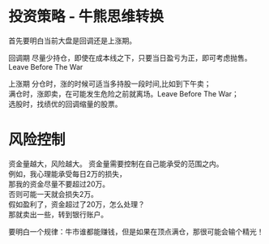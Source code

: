 # 投资策略 - 牛熊思维转换

首先要明白当前大盘是回调还是上涨期。

回调期
尽量少持仓，即使在成本线之下，只要当日盈亏为正，即可考虑抛售。Leave Before The War


上涨期
分仓时，涨的时候可适当多持股一段时间,比如到下午卖；  
满仓时，涨即卖，在可能发生危险之前就离场。Leave Before The War；  
选股时，找绩优的回调缩量的股票。

# 风险控制

资金量越大，风险越大。
资金量需要控制在自己能承受的范围之内。  
例如，我心理能承受每日2万的损失，  
那我的资金尽量不要超过20万。  
否则可能一天就会损失2万。  
假如盈利了，资金超过了20万，怎么处理？  
那就卖出一些，转到银行账户。  

要明白一个规律：牛市谁都能赚钱，但是如果在顶点满仓，那很可能会输个精光！
